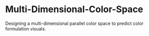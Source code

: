 # Multi-Dimensional-Color-Space
Designing a multi-dimensional parallel color space to predict color formulation visuals. 
